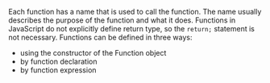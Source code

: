 Each function has a name that is used to call the function. The name usually describes the purpose of the function and what it does. Functions in JavaScript do not explicitly define return type, so the `return;` statement is not necessary. Functions can be defined in three ways:

  - using the constructor of the Function object
  - by function declaration
  - by function expression